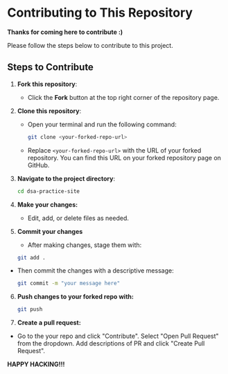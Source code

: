 # Contributing to This Repository

**Thanks for coming here to contribute :)**

Please follow the steps below to contribute to this project.

## Steps to Contribute

1. **Fork this repository**:
   - Click the **Fork** button at the top right corner of the repository page.

2. **Clone this repository**:
   - Open your terminal and run the following command:
     ```bash
     git clone <your-forked-repo-url>
     ```
   - Replace `<your-forked-repo-url>` with the URL of your forked repository. You can find this URL on your forked repository page on GitHub.

3. **Navigate to the project directory**:
   ```bash
   cd dsa-practice-site

4. **Make your changes:**
   - Edit, add, or delete files as needed.

5. **Commit your changes**
   - After making changes, stage them with:
   ```bash
   git add .
   ```

  - Then commit the changes with a descriptive message:
    ```bash
    git commit -m "your message here"
    ```

6. **Push changes to your forked repo with:**
   ```bash
   git push
   ```

8. **Create a pull request:**
  - Go to the your repo and click "Contribute". Select "Open Pull Request" from the dropdown. Add descriptions of PR and click "Create Pull Request".

**HAPPY HACKING!!!**
  

